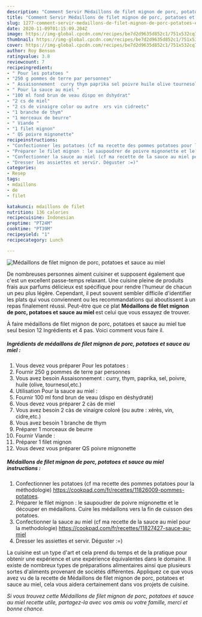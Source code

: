 ```yaml
---
description: "Comment Servir Médaillons de filet mignon de porc, potatoes et sauce au miel"
title: "Comment Servir Médaillons de filet mignon de porc, potatoes et sauce au miel"
slug: 1277-comment-servir-medaillons-de-filet-mignon-de-porc-potatoes-et-sauce-au-miel
date: 2020-11-09T01:15:09.204Z
image: https://img-global.cpcdn.com/recipes/be7d2d9635d852c1/751x532cq70/medaillons-de-filet-mignon-de-porc-potatoes-et-sauce-au-miel-photo-principale-de-la-recette.jpg
thumbnail: https://img-global.cpcdn.com/recipes/be7d2d9635d852c1/751x532cq70/medaillons-de-filet-mignon-de-porc-potatoes-et-sauce-au-miel-photo-principale-de-la-recette.jpg
cover: https://img-global.cpcdn.com/recipes/be7d2d9635d852c1/751x532cq70/medaillons-de-filet-mignon-de-porc-potatoes-et-sauce-au-miel-photo-principale-de-la-recette.jpg
author: Roy Benson
ratingvalue: 3.8
reviewcount: 7
recipeingredient:
- " Pour les potatoes "
- "250 g pommes de terre par personnes"
- " Assaisonnement  curry thym paprika sel poivre huile olive tournesoletc"
- " Pour la sauce au miel "
- "100 ml fond brun de veau dispo en dshydrat"
- "2 cs de miel"
- "2 cs de vinaigre color ou autre  xrs vin cidreetc"
- "1 branche de thym"
- "1 morceaux de beurre"
- " Viande "
- "1 filet mignon"
- " QS poivre mignonette"
recipeinstructions:
- "Confectionner les potatoes (cf ma recette des pommes potatoes pour la méthodologie) https://cookpad.com/fr/recettes/11826009-pommes-potatoes."
- "Préparer le filet mignon : le saupoudrer de poivre mignonette et le découper en médaillons. Cuire les médaillons vers la fin de cuisson des potatoes."
- "Confectionner la sauce au miel (cf ma recette de la sauce au miel pour la methodologie) https://cookpad.com/fr/recettes/11827427-sauce-au-miel"
- "Dresser les assiettes et servir. Déguster :=)"
categories:
- Resep
tags:
- mdaillons
- de
- filet

katakunci: mdaillons de filet 
nutrition: 136 calories
recipecuisine: Indonesian
preptime: "PT24M"
cooktime: "PT39M"
recipeyield: "1"
recipecategory: Lunch

---
```



![Médaillons de filet mignon de porc, potatoes et sauce au miel](https://img-global.cpcdn.com/recipes/be7d2d9635d852c1/751x532cq70/medaillons-de-filet-mignon-de-porc-potatoes-et-sauce-au-miel-photo-principale-de-la-recette.jpg)

De nombreuses personnes aiment cuisiner et supposent également que c'est un excellent passe-temps relaxant. Une cuisine pleine de produits frais aux parfums délicieux est spécifique pour rendre l'humeur de chacun un peu plus légère. Cependant, il peut souvent sembler difficile d'identifier les plats qui vous conviennent ou les recommandations qui aboutissent à un repas finalement réussi. Peut-être que ce plat <strong> Médaillons de filet mignon de porc, potatoes et sauce au miel </strong> est celui que vous essayez de trouver.

<!--inarticleads1-->

À faire médaillons de filet mignon de porc, potatoes et sauce au miel tue seul besion 12 Ingrédients et 4 pas. Voici comment vous faire il.

##### Ingrédients de médaillons de filet mignon de porc, potatoes et sauce au miel :

1. Vous devez vous préparer  Pour les potatoes :
1. Fournir 250 g pommes de terre par personnes
1. Vous avez besoin  Assaisonnement : curry, thym, paprika, sel, poivre, huile (olive, tournesol,etc.)
1. Utilisation  Pour la sauce au miel :
1. Fournir 100 ml fond brun de veau (dispo en déshydraté)
1. Vous devez vous préparer 2 càs de miel
1. Vous avez besoin 2 càs de vinaigre coloré (ou autre : xérès, vin, cidre,etc.)
1. Vous avez besoin 1 branche de thym
1. Préparer 1 morceaux de beurre
1. Fournir  Viande :
1. Préparer 1 filet mignon
1. Vous devez vous préparer  QS poivre mignonette




<!--inarticleads2-->

##### Médaillons de filet mignon de porc, potatoes et sauce au miel instructions :

1. Confectionner les potatoes (cf ma recette des pommes potatoes pour la méthodologie) https://cookpad.com/fr/recettes/11826009-pommes-potatoes.
1. Préparer le filet mignon : le saupoudrer de poivre mignonette et le découper en médaillons. Cuire les médaillons vers la fin de cuisson des potatoes.
1. Confectionner la sauce au miel (cf ma recette de la sauce au miel pour la methodologie) https://cookpad.com/fr/recettes/11827427-sauce-au-miel
1. Dresser les assiettes et servir. Déguster :=)




<!--inarticleads1-->

<p>
La cuisine est un type d'art et cela prend du temps et de la pratique pour obtenir une expérience et une expérience équivalentes dans le domaine. Il existe de nombreux types de préparations alimentaires ainsi que plusieurs sortes d'aliments provenant de sociétés différentes. Appliquez ce que vous avez vu de la recette de Médaillons de filet mignon de porc, potatoes et sauce au miel, cela vous aidera certainement dans vos projets de cuisine.
</p>

<p>
<i>Si vous trouvez cette Médaillons de filet mignon de porc, potatoes et sauce au miel recette utile, partagez-la avec vos amis ou votre famille, merci et bonne chance.</i>
</p>
